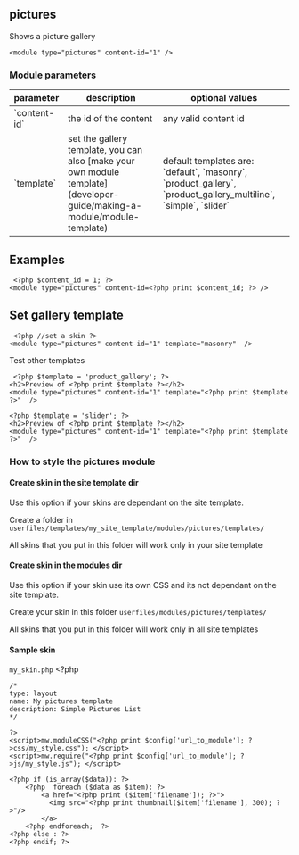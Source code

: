 ## pictures

Shows a picture gallery

    <module type="pictures" content-id="1" /> 

### Module parameters

<table class="table table-striped table-hover"><thead><tr><th>parameter</th><th>description</th><th>optional values</th></tr></thead><tbody><tr><td>`content-id`</td><td>the id of the content</td><td>any valid content id</td></tr><tr><td>`template`</td><td>set the gallery template, you can also [make your own module template](<!--?php print site_url() ?-->developer-guide/making-a-module/module-template)</td><td>default templates are: `default`, `masonry`, `product_gallery`, `product_gallery_multiline`, `simple`, `slider`</td></tr></tbody></table>

## Examples

     <?php $content_id = 1; ?>
    <module type="pictures" content-id=<?php print $content_id; ?> />

## Set gallery template

     <?php //set a skin ?>
    <module type="pictures" content-id="1" template="masonry"  />

Test other templates

     <?php $template = 'product_gallery'; ?>
    <h2>Preview of <?php print $template ?></h2>
    <module type="pictures" content-id="1" template="<?php print $template ?>"  />

    <?php $template = 'slider'; ?>
    <h2>Preview of <?php print $template ?></h2>
    <module type="pictures" content-id="1" template="<?php print $template ?>"  />

### How to style the pictures module

#### Create skin  in the site template dir

Use this option if your skins are dependant on the site template.

Create a folder in `userfiles/templates/my_site_template/modules/pictures/templates/`

All skins that you put in this folder will work only in your site template

#### Create skin   in the modules dir

Use this option if your skin use its own CSS and its not dependant on the site template.

Create your skin in this folder `userfiles/modules/pictures/templates/`

All skins that you put in this folder will work only in all site templates

#### Sample skin

 `my_skin.php`
     <?php

    /*
    type: layout
    name: My pictures template
    description: Simple Pictures List
    */

    ?>
    <script>mw.moduleCSS("<?php print $config['url_to_module']; ?>css/my_style.css"); </script>
    <script>mw.require("<?php print $config['url_to_module']; ?>js/my_style.js"); </script>

    <?php if (is_array($data)): ?>
        <?php  foreach ($data as $item): ?>
            <a href="<?php print ($item['filename']); ?>">
              <img src="<?php print thumbnail($item['filename'], 300); ?>"/>
            </a>
        <?php endforeach;  ?>
    <?php else : ?>
    <?php endif; ?>

<!--<h3>Integrating third-party scripts</h3>

-->